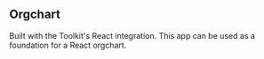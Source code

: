 ## Orgchart

Built with the Toolkit's React integration. This app can be used as a foundation for a React orgchart.

